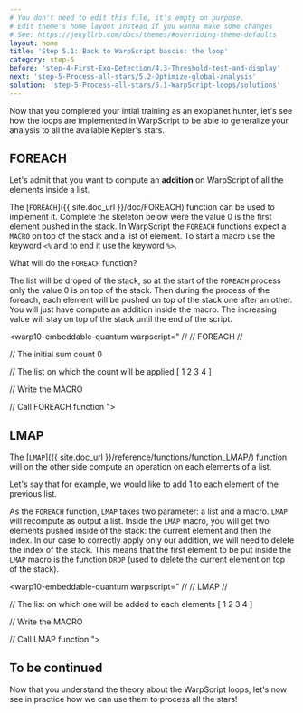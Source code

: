 ```yaml
---
# You don't need to edit this file, it's empty on purpose.
# Edit theme's home layout instead if you wanna make some changes
# See: https://jekyllrb.com/docs/themes/#overriding-theme-defaults
layout: home
title: 'Step 5.1: Back to WarpScript bascis: the loop'
category: step-5
before: 'step-4-First-Exo-Detection/4.3-Threshold-test-and-display'
next: 'step-5-Process-all-stars/5.2-Optimize-global-analysis'
solution: 'step-5-Process-all-stars/5.1-WarpScript-loops/solutions'
---
```


Now that you completed your intial training as an exoplanet hunter, let's see how the loops are implemented in WarpScript to be able to generalize your analysis to all the available Kepler's stars.

## FOREACH

Let's admit that you want to compute an **addition** on WarpScript of all the elements inside a list.

The [`FOREACH`]({{ site.doc_url }}/doc/FOREACH) function can be used to implement it. Complete the skeleton below were the value 0 is the first element pushed in the stack. In WarpScript the `FOREACH` functions expect a `MACRO` on top of the stack and a list of element. To start a macro use the keyword `<%` and to end it use the keyword `%>`. 

What will do the `FOREACH` function?

The list will be droped of the stack, so at the start of the `FOREACH` process only the value 0 is on top of the stack. Then during the process of the foreach, each element will be pushed on top of the stack one after an other. You will just have compute an addition inside the macro. The increasing value will stay on top of the stack until the end of the script.

<warp10-embeddable-quantum warpscript="
//
// FOREACH
//


// The initial sum count
0

// The list on which the count will be applied
[ 1 2 3 4 ]

// Write the MACRO




// Call FOREACH function
">
</warp10-embeddable-quantum>

## LMAP

The [`LMAP`]({{ site.doc_url }}/reference/functions/function_LMAP/) function will on the other side compute an operation on each elements of a list.

Let's say that for example, we would like to add 1 to each element of the previous list.

As the `FOREACH` function, `LMAP` takes two parameter: a list and a macro. `LMAP` will recompute as output a list. Inside the `LMAP` macro, you will get two elements pushed inside of the stack: the current element and then the index. In our case to correctly apply only our addition, we will need to delete the index of the stack. This means that the first element to be put inside the `LMAP` macro is the function `DROP` (used to delete the current element on top of the stack).

<warp10-embeddable-quantum warpscript="
//
// LMAP
//

// The list on which one will be added to each elements
[ 1 2 3 4 ]

// Write the MACRO





// Call LMAP function
">
</warp10-embeddable-quantum>

## To be continued

Now that you understand the theory about the WarpScript loops, let's now see in practice how we can use them to process all the stars!
